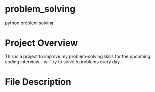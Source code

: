 # problem_solving
 python problem solving

# Project Overview
This is a project to improve my problem-solving skills for the upcoming coding interview. I will try to solve 5 problems every day.

# File Description

